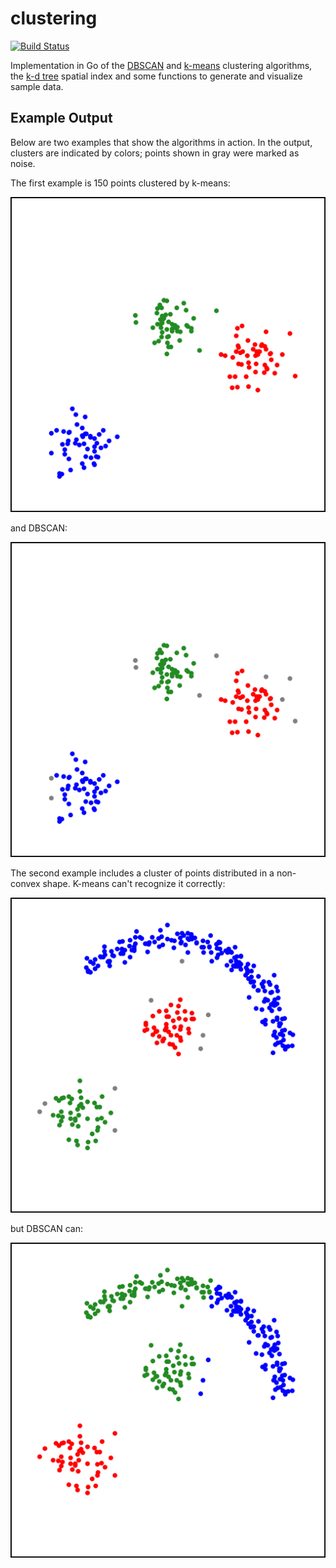 # clustering

[![Build Status](https://travis-ci.org/lfritz/clustering.svg?branch=master)](https://travis-ci.org/lfritz/clustering)

Implementation in Go of the [DBSCAN](https://en.m.wikipedia.org/wiki/DBSCAN) and
[k-means](https://en.m.wikipedia.org/wiki/K-means_clustering) clustering algorithms, the [k-d
tree](https://en.m.wikipedia.org/wiki/K-d_tree) spatial index and some functions to generate and
visualize sample data.


## Example Output

Below are two examples that show the algorithms in action. In the output, clusters are indicated by
colors; points shown in gray were marked as noise.

The first example is 150 points clustered by k-means:

![k-means example output](example-1-kmeans.svg)

and DBSCAN:

![DBSCAN example output](example-1-dbscan.svg)

The second example includes a cluster of points distributed in a non-convex shape. K-means can't
recognize it correctly:

![DBSCAN example output](example-2-dbscan.svg)

but DBSCAN can:

![k-means example output](example-2-kmeans.svg)

